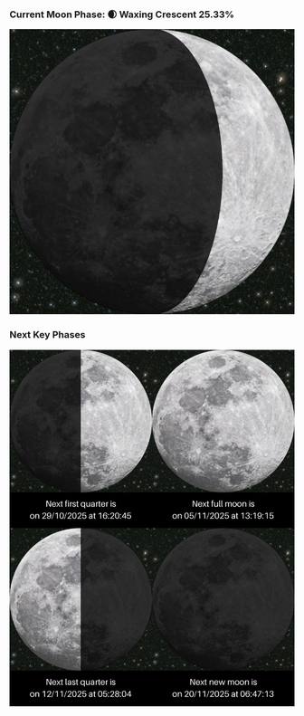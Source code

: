 ### Current Moon Phase: 🌒 Waxing Crescent 25.33%
![Moon Phase](moonphase.png)
### Next Key Phases
![Gallery](gallery.png)